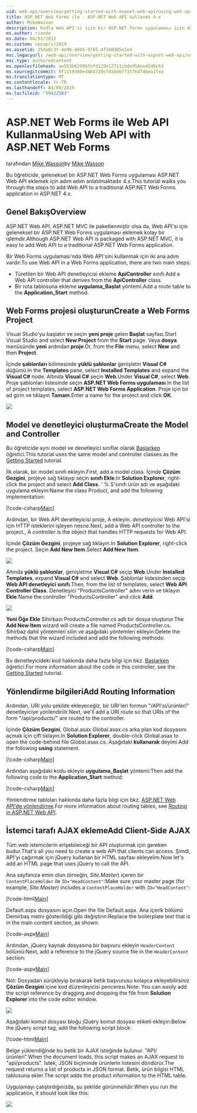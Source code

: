 ```yaml
---
uid: web-api/overview/getting-started-with-aspnet-web-api/using-web-api-with-aspnet-web-forms
title: ASP.NET Web Forms ile - ASP.NET Web API kullanma 4.x
author: MikeWasson
description: Kodla Web API'si için bir ASP.NET Forms uygulaması için ASP.NET eklemek için adım adım öğretici 4.x
ms.author: riande
ms.date: 04/03/2012
ms.custom: seoapril2019
ms.assetid: 25da8c3f-4e90-4946-9765-4f160985e1e4
msc.legacyurl: /web-api/overview/getting-started-with-aspnet-web-api/using-web-api-with-aspnet-web-forms
msc.type: authoredcontent
ms.openlocfilehash: ae553b62998fefd128e12711cbde958ea42d8c63
ms.sourcegitcommit: 0f1119340e4464720cfd16d0ff15764746ea1fea
ms.translationtype: MT
ms.contentlocale: tr-TR
ms.lasthandoff: 04/09/2019
ms.locfileid: "59422583"
---
```

# <a name="using-web-api-with-aspnet-web-forms"></a><span data-ttu-id="61c49-103">ASP.NET Web Forms ile Web API Kullanma</span><span class="sxs-lookup"><span data-stu-id="61c49-103">Using Web API with ASP.NET Web Forms</span></span>

<span data-ttu-id="61c49-104">tarafından [Mike Wasson](https://github.com/MikeWasson)</span><span class="sxs-lookup"><span data-stu-id="61c49-104">by [Mike Wasson](https://github.com/MikeWasson)</span></span>

<span data-ttu-id="61c49-105">Bu öğreticide, geleneksel bir ASP.NET Web Forms uygulaması ASP.NET Web API eklemek için adım adım anlatılmaktadır 4.x.</span><span class="sxs-lookup"><span data-stu-id="61c49-105">This tutorial walks you through the steps to add Web API to a traditional ASP.NET Web Forms application in ASP.NET 4.x.</span></span> 

## <a name="overview"></a><span data-ttu-id="61c49-106">Genel Bakış</span><span class="sxs-lookup"><span data-stu-id="61c49-106">Overview</span></span>

<span data-ttu-id="61c49-107">ASP.NET Web API, ASP.NET MVC ile paketlenmiştir olsa da, Web API'si için geleneksel bir ASP.NET Web Forms uygulaması eklemek kolay bir işlemdir.</span><span class="sxs-lookup"><span data-stu-id="61c49-107">Although ASP.NET Web API is packaged with ASP.NET MVC, it is easy to add Web API to a traditional ASP.NET Web Forms application.</span></span>

<span data-ttu-id="61c49-108">Bir Web Forms uygulaması'nda Web API'sini kullanmak için iki ana adım vardır:</span><span class="sxs-lookup"><span data-stu-id="61c49-108">To use Web API in a Web Forms application, there are two main steps:</span></span>

- <span data-ttu-id="61c49-109">Türetilen bir Web API denetleyicisi ekleme **ApiController** sınıfı.</span><span class="sxs-lookup"><span data-stu-id="61c49-109">Add a Web API controller that derives from the **ApiController** class.</span></span>
- <span data-ttu-id="61c49-110">Bir rota tablosuna ekleme **uygulama\_Başlat** yöntemi.</span><span class="sxs-lookup"><span data-stu-id="61c49-110">Add a route table to the **Application\_Start** method.</span></span>

## <a name="create-a-web-forms-project"></a><span data-ttu-id="61c49-111">Web Forms projesi oluşturun</span><span class="sxs-lookup"><span data-stu-id="61c49-111">Create a Web Forms Project</span></span>

<span data-ttu-id="61c49-112">Visual Studio'yu başlatın ve seçin **yeni proje** gelen **Başlat** sayfası.</span><span class="sxs-lookup"><span data-stu-id="61c49-112">Start Visual Studio and select **New Project** from the **Start** page.</span></span> <span data-ttu-id="61c49-113">Veya **dosya** menüsünde **yeni** ardından **proje**.</span><span class="sxs-lookup"><span data-stu-id="61c49-113">Or, from the **File** menu, select **New** and then **Project**.</span></span>

<span data-ttu-id="61c49-114">İçinde **şablonları** bölmesinde **yüklü şablonlar** genişletin **Visual C#** düğümü.</span><span class="sxs-lookup"><span data-stu-id="61c49-114">In the **Templates** pane, select **Installed Templates** and expand the **Visual C#** node.</span></span> <span data-ttu-id="61c49-115">Altında **Visual C#** seçin **Web**.</span><span class="sxs-lookup"><span data-stu-id="61c49-115">Under **Visual C#**, select **Web**.</span></span> <span data-ttu-id="61c49-116">Proje şablonları listesinde seçin **ASP.NET Web Forms uygulaması**.</span><span class="sxs-lookup"><span data-stu-id="61c49-116">In the list of project templates, select **ASP.NET Web Forms Application**.</span></span> <span data-ttu-id="61c49-117">Proje için bir ad girin ve tıklayın **Tamam**.</span><span class="sxs-lookup"><span data-stu-id="61c49-117">Enter a name for the project and click **OK**.</span></span>

![](using-web-api-with-aspnet-web-forms/_static/image1.png)

## <a name="create-the-model-and-controller"></a><span data-ttu-id="61c49-118">Model ve denetleyici oluşturma</span><span class="sxs-lookup"><span data-stu-id="61c49-118">Create the Model and Controller</span></span>

<span data-ttu-id="61c49-119">Bu öğreticide aynı model ve denetleyici sınıflar olarak [Başlarken](tutorial-your-first-web-api.md) öğretici.</span><span class="sxs-lookup"><span data-stu-id="61c49-119">This tutorial uses the same model and controller classes as the [Getting Started](tutorial-your-first-web-api.md) tutorial.</span></span>

<span data-ttu-id="61c49-120">İlk olarak, bir model sınıfı ekleyin.</span><span class="sxs-lookup"><span data-stu-id="61c49-120">First, add a model class.</span></span> <span data-ttu-id="61c49-121">İçinde **Çözüm Gezgini**, projeye sağ tıklayıp seçin **sınıfı Ekle**.</span><span class="sxs-lookup"><span data-stu-id="61c49-121">In **Solution Explorer**, right-click the project and select **Add Class**.</span></span> <span data-ttu-id="61c49-122">' % S'sınıfı ürün adı ve aşağıdaki uygulama ekleyin:</span><span class="sxs-lookup"><span data-stu-id="61c49-122">Name the class Product, and add the following implementation:</span></span>

[!code-csharp[Main](using-web-api-with-aspnet-web-forms/samples/sample1.cs)]

<span data-ttu-id="61c49-123">Ardından, bir Web API denetleyicisi proje, A ekleyin. *denetleyicisi* Web API'si için HTTP isteklerini işleyen nesne.</span><span class="sxs-lookup"><span data-stu-id="61c49-123">Next, add a Web API controller to the project., A *controller* is the object that handles HTTP requests for Web API.</span></span>

<span data-ttu-id="61c49-124">İçinde **Çözüm Gezgini**, projeye sağ tıklayın.</span><span class="sxs-lookup"><span data-stu-id="61c49-124">In **Solution Explorer**, right-click the project.</span></span> <span data-ttu-id="61c49-125">Seçin **Add New Item**.</span><span class="sxs-lookup"><span data-stu-id="61c49-125">Select **Add New Item**.</span></span>

![](using-web-api-with-aspnet-web-forms/_static/image2.png)

<span data-ttu-id="61c49-126">Altında **yüklü şablonlar**, genişletme **Visual C#** seçip **Web**.</span><span class="sxs-lookup"><span data-stu-id="61c49-126">Under **Installed Templates**, expand **Visual C#** and select **Web**.</span></span> <span data-ttu-id="61c49-127">Şablonlar listesinden seçip **Web API denetleyici sınıfı**.</span><span class="sxs-lookup"><span data-stu-id="61c49-127">Then, from the list of templates, select **Web API Controller Class**.</span></span> <span data-ttu-id="61c49-128">Denetleyici "ProductsController" adını verin ve tıklayın **Ekle**.</span><span class="sxs-lookup"><span data-stu-id="61c49-128">Name the controller "ProductsController" and click **Add**.</span></span>

![](using-web-api-with-aspnet-web-forms/_static/image3.png)

<span data-ttu-id="61c49-129">**Yeni Öğe Ekle** Sihirbazı ProductsController.cs adlı bir dosya oluşturur.</span><span class="sxs-lookup"><span data-stu-id="61c49-129">The **Add New Item** wizard will create a file named ProductsController.cs.</span></span> <span data-ttu-id="61c49-130">Sihirbaz dahil yöntemleri silin ve aşağıdaki yöntemleri ekleyin:</span><span class="sxs-lookup"><span data-stu-id="61c49-130">Delete the methods that the wizard included and add the following methods:</span></span>

[!code-csharp[Main](using-web-api-with-aspnet-web-forms/samples/sample2.cs)]

<span data-ttu-id="61c49-131">Bu denetleyicideki kod hakkında daha fazla bilgi için bkz. [Başlarken](tutorial-your-first-web-api.md) öğretici.</span><span class="sxs-lookup"><span data-stu-id="61c49-131">For more information about the code in this controller, see the [Getting Started](tutorial-your-first-web-api.md) tutorial.</span></span>

## <a name="add-routing-information"></a><span data-ttu-id="61c49-132">Yönlendirme bilgileri</span><span class="sxs-lookup"><span data-stu-id="61c49-132">Add Routing Information</span></span>

<span data-ttu-id="61c49-133">Ardından, URI yolu şekilde ekleyeceğiz, bir URI'leri formun &quot;/API'si/ürünler/&quot; denetleyiciye yönlendirilir.</span><span class="sxs-lookup"><span data-stu-id="61c49-133">Next, we'll add a URI route so that URIs of the form &quot;/api/products/&quot; are routed to the controller.</span></span>

<span data-ttu-id="61c49-134">İçinde **Çözüm Gezgini**, Global.asax Global.asax.cs arka plan kod dosyasını açmak için çift tıklayın.</span><span class="sxs-lookup"><span data-stu-id="61c49-134">In **Solution Explorer**, double-click Global.asax to open the code-behind file Global.asax.cs.</span></span> <span data-ttu-id="61c49-135">Aşağıdaki **kullanarak** deyimi.</span><span class="sxs-lookup"><span data-stu-id="61c49-135">Add the following **using** statement.</span></span>

[!code-csharp[Main](using-web-api-with-aspnet-web-forms/samples/sample3.cs)]

<span data-ttu-id="61c49-136">Ardından aşağıdaki kodu ekleyin **uygulama\_Başlat** yöntemi:</span><span class="sxs-lookup"><span data-stu-id="61c49-136">Then add the following code to the **Application\_Start** method:</span></span>

[!code-csharp[Main](using-web-api-with-aspnet-web-forms/samples/sample4.cs)]

<span data-ttu-id="61c49-137">Yönlendirme tabloları hakkında daha fazla bilgi için bkz. [ASP.NET Web API'de yönlendirme](../web-api-routing-and-actions/routing-in-aspnet-web-api.md).</span><span class="sxs-lookup"><span data-stu-id="61c49-137">For more information about routing tables, see [Routing in ASP.NET Web API](../web-api-routing-and-actions/routing-in-aspnet-web-api.md).</span></span>

## <a name="add-client-side-ajax"></a><span data-ttu-id="61c49-138">İstemci tarafı AJAX ekleme</span><span class="sxs-lookup"><span data-stu-id="61c49-138">Add Client-Side AJAX</span></span>

<span data-ttu-id="61c49-139">Tüm web istemcilerin erişebileceği bir API oluşturmak için gereken budur.</span><span class="sxs-lookup"><span data-stu-id="61c49-139">That's all you need to create a web API that clients can access.</span></span> <span data-ttu-id="61c49-140">Şimdi, API'yi çağırmak için jQuery kullanan bir HTML sayfası ekleyelim.</span><span class="sxs-lookup"><span data-stu-id="61c49-140">Now let's add an HTML page that uses jQuery to call the API.</span></span>

<span data-ttu-id="61c49-141">Ana sayfanıza emin olun (örneğin, *Site.Master*) içeren bir `ContentPlaceHolder` ile `ID="HeadContent"`:</span><span class="sxs-lookup"><span data-stu-id="61c49-141">Make sure your master page (for example, *Site.Master*) includes a `ContentPlaceHolder` with `ID="HeadContent"`:</span></span>

[!code-html[Main](using-web-api-with-aspnet-web-forms/samples/sample8.html)]

<span data-ttu-id="61c49-142">Default.aspx dosyasını açın.</span><span class="sxs-lookup"><span data-stu-id="61c49-142">Open the file Default.aspx.</span></span> <span data-ttu-id="61c49-143">Ana içerik bölümü Demirbaş metni gösterildiği gibi değiştirin:</span><span class="sxs-lookup"><span data-stu-id="61c49-143">Replace the boilerplate text that is in the main content section, as shown:</span></span>

[!code-aspx[Main](using-web-api-with-aspnet-web-forms/samples/sample5.aspx)]

<span data-ttu-id="61c49-144">Ardından, jQuery kaynak dosyasına bir başvuru ekleyin `HeaderContent` bölümü:</span><span class="sxs-lookup"><span data-stu-id="61c49-144">Next, add a reference to the jQuery source file in the `HeaderContent` section:</span></span>

[!code-aspx[Main](using-web-api-with-aspnet-web-forms/samples/sample6.aspx?highlight=2)]

<span data-ttu-id="61c49-145">Not: Dosyadan sürükleyip bırakarak betik başvurusu kolayca ekleyebilirsiniz **Çözüm Gezgini** içine kod düzenleyicisi penceresi.</span><span class="sxs-lookup"><span data-stu-id="61c49-145">Note: You can easily add the script reference by dragging and dropping the file from **Solution Explorer** into the code editor window.</span></span>

![](using-web-api-with-aspnet-web-forms/_static/image4.png)

<span data-ttu-id="61c49-146">Aşağıdaki komut dosyası bloğu jQuery komut dosyası etiketi ekleyin:</span><span class="sxs-lookup"><span data-stu-id="61c49-146">Below the jQuery script tag, add the following script block:</span></span>

[!code-html[Main](using-web-api-with-aspnet-web-forms/samples/sample7.html)]

<span data-ttu-id="61c49-147">Belge yüklendiğinde bu betik bir AJAX isteğinde bulunur. &quot;API/ürünleri&quot;.</span><span class="sxs-lookup"><span data-stu-id="61c49-147">When the document loads, this script makes an AJAX request to &quot;api/products&quot;.</span></span> <span data-ttu-id="61c49-148">İstek, JSON biçiminde ürünlerin listesini döndürür.</span><span class="sxs-lookup"><span data-stu-id="61c49-148">The request returns a list of products in JSON format.</span></span> <span data-ttu-id="61c49-149">Betik, ürün bilgisi HTML tablosuna ekler.</span><span class="sxs-lookup"><span data-stu-id="61c49-149">The script adds the product information to the HTML table.</span></span>

<span data-ttu-id="61c49-150">Uygulamayı çalıştırdığınızda, şu şekilde görünmelidir:</span><span class="sxs-lookup"><span data-stu-id="61c49-150">When you run the application, it should look like this:</span></span>

![](using-web-api-with-aspnet-web-forms/_static/image5.png)
